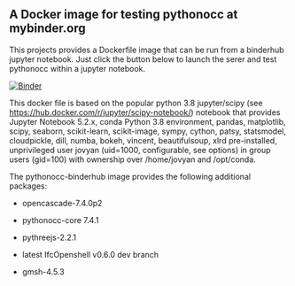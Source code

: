 A Docker image for testing pythonocc at mybinder.org
----------------------------------------------------

This projects provides a Dockerfile image that can be run from a binderhub jupyter notebook. Just click the button below to launch the serer and test pythonocc within a jupyter notebook.

[![Binder](http://mybinder.org/badge.svg)](https://mybinder.org/v2/gh/tpaviot/pythonocc-binderhub/master)

This docker file is based on the popular python 3.8 jupyter/scipy (see https://hub.docker.com/r/jupyter/scipy-notebook/) notebook that provides Jupyter Notebook 5.2.x, conda Python 3.8 environment, pandas, matplotlib, scipy, seaborn, scikit-learn, scikit-image, sympy, cython, patsy, statsmodel, cloudpickle, dill, numba, bokeh, vincent, beautifulsoup, xlrd pre-installed, unprivileged user jovyan (uid=1000, configurable, see options) in group users (gid=100) with ownership over /home/jovyan and /opt/conda.

The pythonocc-binderhub image provides the following additional packages:

* opencascade-7.4.0p2

* pythonocc-core 7.4.1

* pythreejs-2.2.1

* latest IfcOpenshell v0.6.0 dev branch

* gmsh-4.5.3
